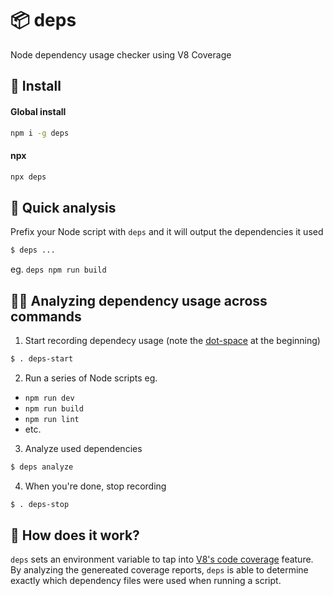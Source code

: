# 📦 deps

Node dependency usage checker using V8 Coverage

## :rocket: Install
#### Global install
```sh
npm i -g deps
```

#### npx
```sh
npx deps
```

## 🔬 Quick analysis
Prefix your Node script with `deps` and it will output the dependencies it used
```sh
$ deps ...
```
eg. `deps npm run build`

## 👩‍🔬 Analyzing dependency usage across commands
1. Start recording dependecy usage (note the [dot-space](https://superuser.com/questions/1136409/what-is-the-dot-space-filename-command-doing-in-bash) at the beginning)
  ```sh
  $ . deps-start
  ```

2. Run a series of Node scripts eg.
  - `npm run dev`
  - `npm run build`
  - `npm run lint`
  - etc.

3. Analyze used dependencies
  ```sh
  $ deps analyze
  ```

4. When you're done, stop recording
  ```sh
  $ . deps-stop
  ```


## 🤔 How does it work?
`deps` sets an environment variable to tap into [V8's code coverage](https://nodejs.org/api/cli.html#cli_node_v8_coverage_dir) feature. By analyzing the genereated coverage reports, `deps` is able to determine exactly which dependency files were used when running a script.
